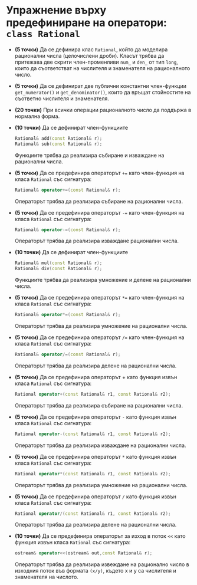 # Упражнение върху предефиниране на оператори: `class Rational`

* **(5 точки)** Да се дефинира клас `Rational`, който да моделира рационални числа
  (целочислени дроби). Класът трябва да притежава две скрити член-променливи
  `num_` и `den_` от тип `long`, които да съответстват на числителя и знаменателя
  на рационалното число.

* **(5 точки)** Да се дефинират две публични константни член-функции `get_numerator()`
  и `get_denominator()`, които да връщат стойностите на съответно числителя и знаменателя.

* **(20 точки)** При всички операции рационалното число да поддържа в нормална форма.

* **(10 точки)** Да се дефинират член-функциите
  ```cpp
  Rational& add(const Rational& r);
  Rational& sub(const Rational& r);
  ```
  Функциите трябва да реализира събиране и изваждане на рационални числа.

* **(5 точки)** Да се предефинира операторът `+=` като член-функция на класа
  `Rational` със сигнатура:
  ```cpp
  Rational& operator+=(const Rational& r);
  ```
  Операторът трябва да реализира събиране на рационални числа.

* **(5 точки)** Да се предефинира операторът `-=` като член-функция на класа
  `Rational` със сигнатура:
  ```cpp
  Rational& operator-=(const Rational& r);
  ```
  Операторът трябва да реализира изваждане рационални числа.

* **(10 точки)** Да се дефинират член-функциите
  ```cpp
  Rational& mul(const Rational& r);
  Rational& div(const Rational& r);
  ```
  Функциите трябва да реализира умножение и делене на рационални числа.

* **(5 точки)** Да се предефинира операторът `*=` като член-функция на класа
  `Rational` със сигнатура:
  ```cpp
  Rational& operator*=(const Rational& r);
  ```
  Операторът трябва да реализира умножение на рационални числа.

* **(5 точки)** Да се предефинира операторът `/=` като член-функция на класа
  `Rational` със сигнатура:
  ```cpp
  Rational& operator/=(const Rational& r);
  ```
  Операторът трябва да реализира делене на рационални числа.

* **(5 точки)** Да се предефинира операторът + като функция извън класа
  `Rational` със сигнатура:
  ```cpp
  Rational operator+(const Rational& r1, const Rational& r2);
  ```
  Операторът трябва да реализира събиране на рационални числа.

* **(5 точки)** Да се предефинира операторът `-` като функция извън класа
  `Rational` със сигнатура:
  ```cpp
  Rational operator-(const Rational& r1, const Rational& r2);
  ```
  Операторът трябва да реализира изваждане на рационални числа.

* **(5 точки)** Да се предефинира операторът `*` като функция извън класа
  `Rational` със сигнатура:
  ```cpp
  Rational operator*(const Rational& r1, const Rational& r2);
  ```
  Операторът трябва да реализира умножение на рационални числа.

* **(5 точки)** Да се предефинира операторът `/` като функция извън класа
  `Rational` със сигнатура:
  ```cpp
  Rational operator/(const Rational& r1, const Rational& r2);
  ```
  Операторът трябва да реализира делене на рационални числа.

* **(10 точки)** Да се предефинира операторът за изход в поток `<<` като функция
  извън класа `Rational` със сигнатура:
  ```cpp
  ostream& operator<<(ostream& out,const Rational& r);
  ```
  Операторът трябва да реализира извеждане на рационално число в
  изходния поток във формата `(x/y)`, където x и y са числителя и
  знаменателя на числото.
